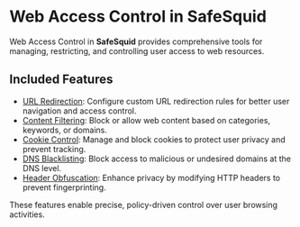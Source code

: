 # Web Access Control in SafeSquid

Web Access Control in **SafeSquid** provides comprehensive tools for managing, restricting, and controlling user access to web resources.

## Included Features

- [URL Redirection](/docs/10-Web%20Access%20Control/01-URL%20Redirection/main.md): Configure custom URL redirection rules for better user navigation and access control.
- [Content Filtering](/docs/10-Web%20Access%20Control/Content%20Filtering.md): Block or allow web content based on categories, keywords, or domains.
- [Cookie Control](/docs/10-Web%20Access%20Control/Cookie%20Control.md): Manage and block cookies to protect user privacy and prevent tracking.
- [DNS Blacklisting](/docs/10-Web%20Access%20Control/DNS%20Blacklisting.md): Block access to malicious or undesired domains at the DNS level.
- [Header Obfuscation](/docs/10-Web%20Access%20Control/Header%20Obfuscation.md): Enhance privacy by modifying HTTP headers to prevent fingerprinting.

These features enable precise, policy-driven control over user browsing activities.
